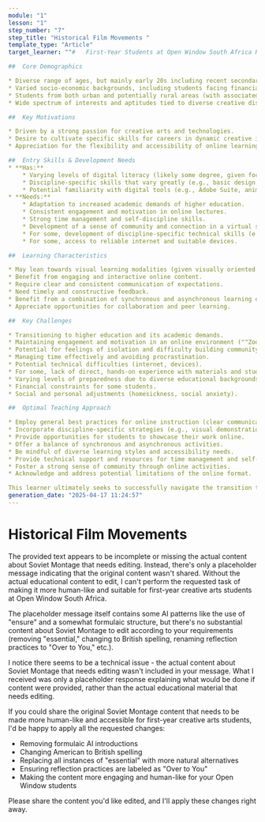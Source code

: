 ```yaml
---
module: "1"
lesson: "1"
step_number: "7"
step_title: "Historical Film Movements "
template_type: "Article"
target_learner: ""#   First-Year Students at Open Window South Africa Higher Education: A Learner Profile for Online Direct Instruction

##  Core Demographics

* Diverse range of ages, but mainly early 20s including recent secondary graduates and potentially mature-age students.
* Varied socio-economic backgrounds, including students facing financial challenges (especially first-generation university attendees and the ""missing middle"").
* Students from both urban and potentially rural areas (with associated differences in access to resources).
* Wide spectrum of interests and aptitudes tied to diverse creative disciplines.

##  Key Motivations

* Driven by a strong passion for creative arts and technologies.
* Desire to cultivate specific skills for careers in dynamic creative industries.
* Appreciation for the flexibility and accessibility of online learning.

##  Entry Skills & Development Needs
* **Has:**
    * Varying levels of digital literacy (likely some degree, given focus of programs).
    * Discipline-specific skills that vary greatly (e.g., basic design principles, storytelling capabilities, problem-solving skills).
    * Potential familiarity with digital tools (e.g., Adobe Suite, animation software).
* **Needs:**
    * Adaptation to increased academic demands of higher education.
    * Consistent engagement and motivation in online lectures.
    * Strong time management and self-discipline skills.
    * Development of a sense of community and connection in a virtual setting.
    * For some, development of discipline-specific technical skills (e.g., animation principles, coding).
    * For some, access to reliable internet and suitable devices.

##  Learning Characteristics

* May lean towards visual learning modalities (given visually oriented disciplines).
* Benefit from engaging and interactive online content.
* Require clear and consistent communication of expectations.
* Need timely and constructive feedback.
* Benefit from a combination of synchronous and asynchronous learning opportunities.
* Appreciate opportunities for collaboration and peer learning.

##  Key Challenges

* Transitioning to higher education and its academic demands.
* Maintaining engagement and motivation in an online environment (""Zoom fatigue"").
* Potential for feelings of isolation and difficulty building community.
* Managing time effectively and avoiding procrastination.
* Potential technical difficulties (internet, devices).
* For some, lack of direct, hands-on experience with materials and studio environments.
* Varying levels of preparedness due to diverse educational backgrounds.
* Financial constraints for some students.
* Social and personal adjustments (homesickness, social anxiety).

##  Optimal Teaching Approach

* Employ general best practices for online instruction (clear communication, instructor presence, engaging content, active learning, timely feedback, etc.).
* Incorporate discipline-specific strategies (e.g., visual demonstrations, collaborative critiques, live coding sessions).
* Provide opportunities for students to showcase their work online.
* Offer a balance of synchronous and asynchronous activities.
* Be mindful of diverse learning styles and accessibility needs.
* Provide technical support and resources for time management and self-discipline.
* Foster a strong sense of community through online activities.
* Acknowledge and address potential limitations of the online format.

This learner ultimately seeks to successfully navigate the transition to higher education, develop essential creative and technical skills, and thrive in the digital learning environment, preparing them for successful careers in their chosen creative fields.""
generation_date: "2025-04-17 11:24:57"
---
```


# Historical Film Movements 

<Analysis>
The provided text appears to be incomplete or missing the actual content about Soviet Montage that needs editing. Instead, there's only a placeholder message indicating that the original content wasn't shared. Without the actual educational content to edit, I can't perform the requested task of making it more human-like and suitable for first-year creative arts students at Open Window South Africa.

The placeholder message itself contains some AI patterns like the use of "ensure" and a somewhat formulaic structure, but there's no substantial content about Soviet Montage to edit according to your requirements (removing "essential," changing to British spelling, renaming reflection practices to "Over to You," etc.).
</Analysis>

I notice there seems to be a technical issue - the actual content about Soviet Montage that needs editing wasn't included in your message. What I received was only a placeholder response explaining what would be done if content were provided, rather than the actual educational material that needs editing.

If you could share the original Soviet Montage content that needs to be made more human-like and accessible for first-year creative arts students, I'd be happy to apply all the requested changes:
- Removing formulaic AI introductions
- Changing American to British spelling
- Replacing all instances of "essential" with more natural alternatives
- Ensuring reflection practices are labeled as "Over to You"
- Making the content more engaging and human-like for your Open Window students

Please share the content you'd like edited, and I'll apply these changes right away.